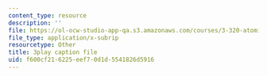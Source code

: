 ```yaml
---
content_type: resource
description: ''
file: https://ol-ocw-studio-app-qa.s3.amazonaws.com/courses/3-320-atomistic-computer-modeling-of-materials-sma-5107-spring-2005/f600cf216225eef70d1d5541826d5916_ZsqPyPe7B5w.srt
file_type: application/x-subrip
resourcetype: Other
title: 3play caption file
uid: f600cf21-6225-eef7-0d1d-5541826d5916
---
```

